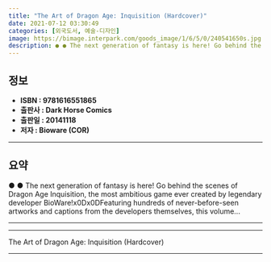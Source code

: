 ```yaml
---
title: "The Art of Dragon Age: Inquisition (Hardcover)"
date: 2021-07-12 03:30:49
categories: [외국도서, 예술-디자인]
image: https://bimage.interpark.com/goods_image/1/6/5/0/240541650s.jpg
description: ● ● The next generation of fantasy is here! Go behind the scenes of Dragon Age Inquisition, the most ambitious game ever created by legendary developer BioWar
---
```


## **정보**

- **ISBN : 9781616551865**
- **출판사 : Dark Horse Comics**
- **출판일 : 20141118**
- **저자 : Bioware (COR)**

------



## **요약**

●  ●  The next generation of fantasy is here! Go behind the scenes of Dragon Age Inquisition, the most ambitious game ever created by legendary developer BioWare!x0Dx0DFeaturing hundreds of never-before-seen artworks and captions from the developers themselves, this volume... 

------



------


The Art of Dragon Age: Inquisition (Hardcover) 

------


